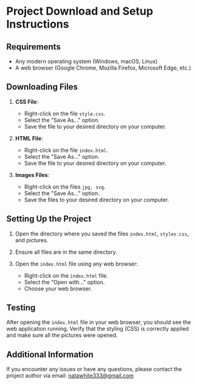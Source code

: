 # Project Download and Setup Instructions

## Requirements
- Any modern operating system (Windows, macOS, Linux)
- A web browser (Google Chrome, Mozilla Firefox, Microsoft Edge, etc.)

## Downloading Files

1. **CSS File**:
    - Right-click on the file `style.css`.
    - Select the "Save As..." option.
    - Save the file to your desired directory on your computer.

2. **HTML File**:
    - Right-click on the file `index.html`.
    - Select the "Save As..." option.
    - Save the file to your desired directory on your computer.
  
3. **Images Files**:
    - Right-click on the files `jpg, svg`.
    - Select the "Save As..." option.
    - Save the files to your desired directory on your computer.
       

## Setting Up the Project

1. Open the directory where you saved the files `index.html`, `styles.css`, and pictures.

2. Ensure all files are in the same directory.

3. Open the `index.html` file using any web browser:
    - Right-click on the `index.html` file.
    - Select the "Open with..." option.
    - Choose your web browser.

## Testing

After opening the `index.html` file in your web browser, you should see the web application running. Verify that the styling (CSS) is correctly applied and make sure all the pictures were opened.

## Additional Information

If you encounter any issues or have any questions, please contact the project author via email: natawhite333@gmail.com

